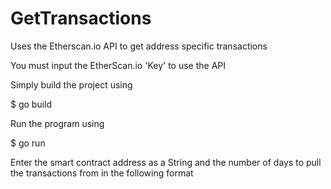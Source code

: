# GetTransactions

Uses the Etherscan.io API to get address specific transactions

You must input the EtherScan.io 'Key' to use the API

Simply build the project using 

$ go build 

Run the program using 

$ go run 

Enter the smart contract address as a String and the number of days to pull the transactions from in the following format
